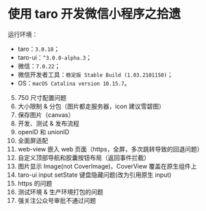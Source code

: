 # 使用 taro 开发微信小程序之拾遗

运行环境：

* taro：`3.0.18`；
* taro-ui：`^3.0.0-alpha.3`；
* 微信：`7.0.22`；
* 微信开发者工具：`稳定版 Stable Build (1.03.2101150)`；
* OS：`macOS Catalina version 10.15.7`。


5. 750 尺寸配置问题
6. 大小限制 & 分包（图片都走服务器，icon 建议雪碧图）
7. 保存图片（canvas）
8. 开发、测试 & 发布流程
9.  openID 和 unionID
10. 全面屏适配
11. web-view 嵌入 web 页面（https，全屏，多次跳转导致的回退问题）
12. 自定义顶部导航和胶囊按钮布局（返回事件拦截）
13. 图片显示 Image(not CoverImage)，CoverView 覆盖在原生组件上
14. taro-ui input setState 键盘隐藏问题(改为引用原生 input)
15. https 的问题
16. 测试环境 & 生产环境打包的问题
17. 强关注公众号审批不通过问题
